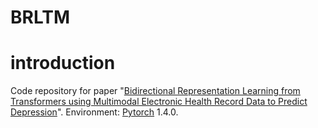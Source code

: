 # BRLTM

# introduction
Code repository for paper "[Bidirectional Representation Learning from Transformers using Multimodal Electronic Health Record Data to Predict Depression](https://arxiv.org/abs/2009.12656)". Environment: [Pytorch](https://pytorch.org) 1.4.0.

